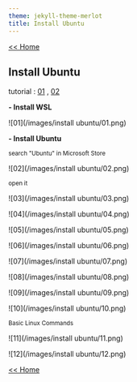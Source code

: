 ```yaml
---
theme: jekyll-theme-merlot
title: Install Ubuntu
---
```

[<< Home](https://yaikaew.github.io/index.html)

## Install Ubuntu

tutorial : [01](https://docs.microsoft.com/en-us/windows/wsl/tutorials/gui-apps) ,  [02](https://drive.google.com/file/d/1KjTbJc478L7zlyJME0eSXdGHQ_a2Lulv/view?usp=sharing)

**- Install WSL**

![01](/images/install ubuntu/01.png)

**- Install Ubuntu**

<sub>search "Ubuntu" in Microsoft Store</sub>

![02](/images/install ubuntu/02.png)

<sub>open it</sub>

![03](/images/install ubuntu/03.png)

![04](/images/install ubuntu/04.png)

![05](/images/install ubuntu/05.png)

![06](/images/install ubuntu/06.png)

![07](/images/install ubuntu/07.png)

![08](/images/install ubuntu/08.png)

![09](/images/install ubuntu/09.png)

![10](/images/install ubuntu/10.png)

<sub>Basic Linux Commands</sub>

![11](/images/install ubuntu/11.png)

![12](/images/install ubuntu/12.png)

[<< Home](https://yaikaew.github.io/index.html)
